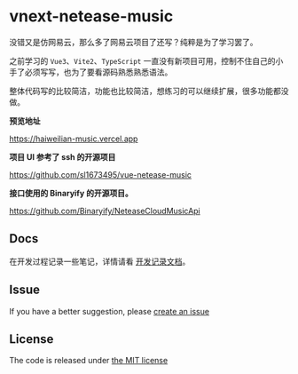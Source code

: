 # vnext-netease-music

没错又是仿网易云，那么多了网易云项目了还写？纯粹是为了学习罢了。

之前学习的 `Vue3`、`Vite2`、`TypeScript` 一直没有新项目可用，控制不住自己的小手了必须写写，也为了要看源码熟悉熟悉语法。

整体代码写的比较简洁，功能也比较简洁，想练习的可以继续扩展，很多功能都没做。

**预览地址**

<https://haiweilian-music.vercel.app>

**项目 UI 参考了 ssh 的开源项目**

<https://github.com/sl1673495/vue-netease-music>

**接口使用的 Binaryify 的开源项目。**

<https://github.com/Binaryify/NeteaseCloudMusicApi>

## Docs

在开发过程记录一些笔记，详情请看 [开发记录文档](./docs)。

## Issue

If you have a better suggestion, please [create an issue](https://github.com/haiweilian/vnext-netease-music/issues)

## License

The code is released under [the MIT license](https://github.com/haiweilian/vnext-netease-music/blob/master/LICENSE)
